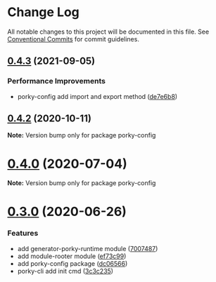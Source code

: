 # Change Log

All notable changes to this project will be documented in this file.
See [Conventional Commits](https://conventionalcommits.org) for commit guidelines.

## [0.4.3](https://github.com/porky-prince/porky-cli/compare/v0.4.2...v0.4.3) (2021-09-05)


### Performance Improvements

* porky-config add import and export method ([de7e6b8](https://github.com/porky-prince/porky-cli/commit/de7e6b880a0e32c31b23dee9a156f4d7b410578b))





## [0.4.2](https://github.com/porky-prince/porky-cli/compare/v0.4.1...v0.4.2) (2020-10-11)

**Note:** Version bump only for package porky-config





# [0.4.0](https://github.com/porky-prince/porky-cli/compare/v0.3.0...v0.4.0) (2020-07-04)

**Note:** Version bump only for package porky-config





# [0.3.0](https://github.com/porky-prince/porky-cli/compare/v0.2.4...v0.3.0) (2020-06-26)


### Features

* add generator-porky-runtime module ([7007487](https://github.com/porky-prince/porky-cli/commit/7007487e8cac32ed84795debea0d952417c2f61a))
* add module-rooter module ([ef73c99](https://github.com/porky-prince/porky-cli/commit/ef73c99bda22a249f6100f41169765dc2fa509b7))
* add porky-config package ([dc06566](https://github.com/porky-prince/porky-cli/commit/dc06566776e2dc9bef644c696d98922224be0ec9))
* porky-cli add init cmd ([3c3c235](https://github.com/porky-prince/porky-cli/commit/3c3c235a25fda34485ea56a1ca724ab659660b43))
